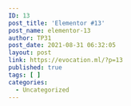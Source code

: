 ```yaml
---
ID: 13
post_title: 'Elementor #13'
post_name: elementor-13
author: TP31
post_date: 2021-08-31 06:32:05
layout: post
link: https://evocation.ml/?p=13
published: true
tags: [ ]
categories:
  - Uncategorized
---
```

